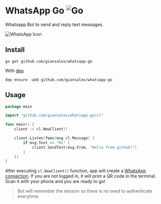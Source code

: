 # WhatsApp Go ![Go](https://github.com/giansalex/whatsapp-go/workflows/Go/badge.svg)
Whatsapp Bot to send and reply text messages.

![WhatsApp Icon](https://cdn.icon-icons.com/icons2/373/PNG/96/Whatsapp_37229.png)

## Install

```
go get github.com/giansalex/whatsapp-go
```

With [dep](https://golang.github.io/dep/)   
```
dep ensure -add github.com/giansalex/whatsapp-go
```

## Usage

```go
package main

import "github.com/giansalex/whatsapp-go/cl"

func main() {
	client := cl.NewClient()

	client.Listen(func(msg cl.Message) {
		if msg.Text == "Hi" {
			client.SendText(msg.From, "Hello from github!")
		}
	})
}
```

After executing `cl.NewClient()` function, app will create a [WhatsApp connection](https://github.com/Rhymen/go-whatsapp). If you are not logged in, it will print a QR code in the terminal. Scan it with your phone and you are ready to go!

> Bot will remember the session so there is no need to authenticate everytime.

